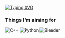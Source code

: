 [![Typing SVG](https://readme-typing-svg.herokuapp.com?font=&color=%2300F7F4&size=32&center=true&vCenter=true&multiline=true&width=60&lines=Yo)](https://git.io/typing-svg)


### Things I'm aiming for
![C++](https://img.shields.io/badge/c++-%2300599C.svg?style=flat-square&logo=c%2B%2B&logoColor=white) ![Python](https://img.shields.io/badge/python-3670A0?style=flat-square&logo=python&logoColor=ffdd54) ![Blender](https://img.shields.io/badge/blender-%23F5792A.svg?style=flat-square&logo=blender&logoColor=white) 






